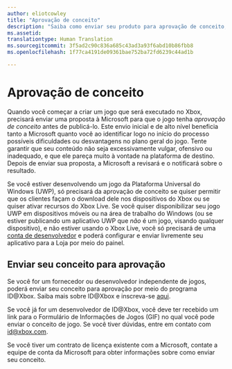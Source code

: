 ```yaml
---
author: eliotcowley
title: "Aprovação de conceito"
description: "Saiba como enviar seu produto para aprovação de conceito, que você precisará se seu produto for executado no Xbox ou usar o Xbox Live."
ms.assetid: 
translationtype: Human Translation
ms.sourcegitcommit: 3f5ad2c90c836a685c43ad3a93f6abd10b86fbb8
ms.openlocfilehash: 1f77ca4191de09361bae752ba72fd6239c44ad1b

---
```


# Aprovação de conceito

Quando você começar a criar um jogo que será executado no Xbox, precisará enviar uma proposta à Microsoft para que o jogo tenha *aprovação de conceito* antes de publicá-lo. Este envio inicial e de alto nível beneficia tanto a Microsoft quanto você ao identificar logo no início do processo possíveis dificuldades ou desvantagens no plano geral do jogo. Tente garantir que seu conteúdo não seja excessivamente vulgar, ofensivo ou inadequado, e que ele pareça muito à vontade na plataforma de destino. Depois de enviar sua proposta, a Microsoft a revisará e o notificará sobre o resultado.

Se você estiver desenvolvendo um jogo da Plataforma Universal do Windows (UWP), só precisará da aprovação de conceito se quiser permitir que os clientes façam o download dele nos dispositivos do Xbox ou se quiser ativar recursos do Xbox Live. Se você quiser disponibilizar seu jogo UWP em dispositivos móveis ou na área de trabalho do Windows (ou se estiver publicando um aplicativo UWP que *não* é um jogo, visando qualquer dispositivo), e não estiver usando o Xbox Live, você só precisará de uma [conta de desenvolvedor](https://go.microsoft.com/fwlink/?LinkId=817223) e poderá configurar e enviar livremente seu aplicativo para a Loja por meio do painel.

## Enviar seu conceito para aprovação

Se você for um fornecedor ou desenvolvedor independente de jogos, poderá enviar seu conceito para aprovação por meio do programa ID@Xbox. Saiba mais sobre ID@Xbox e inscreva-se [aqui](http://www.xbox.com/en-US/Developers/id).

Se você já for um desenvolvedor de ID@Xbox, você deve ter recebido um link para o Formulário de Informações de Jogos (GIF) no qual você pode enviar o conceito de jogo. Se você tiver dúvidas, entre em contato com [id@xbox.com](mailto:id@xbox.com).

Se você tiver um contrato de licença existente com a Microsoft, contate a equipe de conta da Microsoft para obter informações sobre como enviar seu conceito.


<!--HONumber=Nov16_HO1-->


